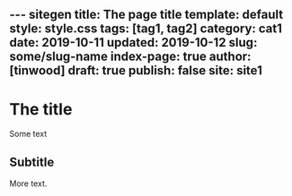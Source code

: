 --- sitegen
title: The page title
template: default
style: style.css
tags: [tag1, tag2]
category: cat1
date: 2019-10-11
updated: 2019-10-12
slug: some/slug-name
index-page: true
author: [tinwood]
draft: true
publish: false
site: site1
---
# The title

Some text

## Subtitle

More text.


